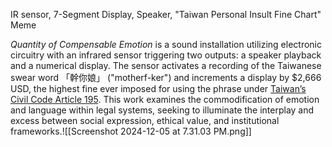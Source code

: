 IR sensor, 7-Segment Display, Speaker, "Taiwan Personal Insult Fine Chart" Meme

*Quantity of Compensable Emotion* is a sound installation utilizing electronic circuitry with an infrared sensor triggering two outputs: a speaker playback and a numerical display. The sensor activates a recording of the Taiwanese swear word 「幹你娘」 ("motherf-ker") and increments a display by $2,666 USD, the highest fine ever imposed for using the phrase under [Taiwan’s Civil Code Article 195](https://law.moj.gov.tw/ENG/LawClass/LawSearchContent.aspx?pcode=B0000001&norge=195). This work examines the commodification of emotion and language within legal systems, seeking to illuminate the interplay and excess between social expression, ethical value, and institutional frameworks.![[Screenshot 2024-12-05 at 7.31.03 PM.png]]